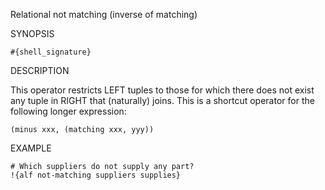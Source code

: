 
Relational not matching (inverse of matching)

SYNOPSIS

    #{shell_signature}

DESCRIPTION

This operator restricts LEFT tuples to those for which there does not 
exist any tuple in RIGHT that (naturally) joins. This is a shortcut 
operator for the following longer expression: 

    (minus xxx, (matching xxx, yyy))

EXAMPLE

    # Which suppliers do not supply any part?
    !{alf not-matching suppliers supplies}

